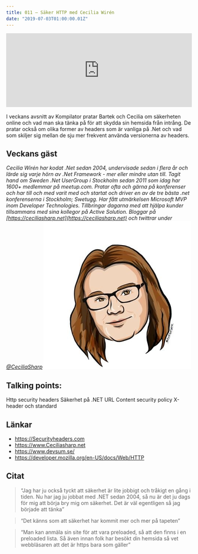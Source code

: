 ```yaml
---
title: 011 – Säker HTTP med Cecilia Wirén
date: "2019-07-03T01:00:00.01Z"
---
```


<iframe height="200px" width="100%" frameborder="no" scrolling="no" seamless src="https://player.simplecast.com/8231abcd-485d-48f1-aab5-5090f6723789?dark=false"></iframe>

I veckans avsnitt av Kompilator pratar Bartek och Cecilia om säkerheten online och vad man ska tänka på för att skydda sin hemsida från intrång. De pratar också om olika former av headers som är vanliga på .Net och vad som skiljer sig mellan de sju mer frekvent använda versionerna av headers.

## Veckans gäst
_Cecilia Wirén har kodat .Net sedan 2004, undervisade sedan i flera år och lärde sig varje hörn av .Net Framework - mer eller mindre utan till. Tagit hand om Sweden .Net UserGroup i Stockholm sedan 2011 som idag har 1600+ medlemmar på meetup.com. Pratar ofta och gärna på konferenser och har till och med varit med och startat och driver en av de tre bästa .net konferenserna i Stockholm; Swetugg. Har fått utmärkelsen Microsoft MVP inom Developer Technologies. Tillbringar dagarna med att hjälpa kunder tillsammans med sina kollegor på Active Solution. Bloggar på [https://ceciliasharp.net](https://ceciliasharp.net) och twittrar under [@CeciliaSharp](https://twitter.com/ceciliasharp)_
![Bild på Cecilia Wirén](./cecilia-wiren.jpg)


## Talking points: 
Http security headers 
Säkerhet på .NET
URL
Content security policy 
X-header och standard 

## Länkar
* https://Securityheaders.com 
* https://www.Ceciliasharp.net
* https://www.devsum.se/ 
* https://developer.mozilla.org/en-US/docs/Web/HTTP 

## Citat
> “Jag har ju också tyckt att säkerhet är lite jobbigt och tråkigt en gång i tiden. Nu har jag ju jobbat med .NET sedan 2004, så nu är det ju dags för mig att börja bry mig om säkerhet. Det är väl egentligen så jag började att tänka” 

> “Det känns som att säkerhet har kommit mer och mer på tapeten”

> “Man kan anmäla sin site för att vara preloaded, så att den finns i en preloaded lista. Så även innan folk har besökt din hemsida så vet webbläsaren att det är https bara som gäller”
